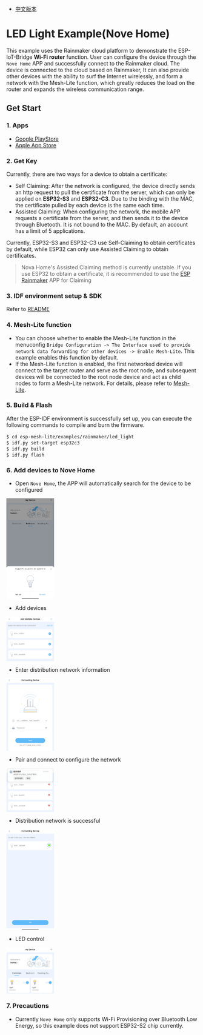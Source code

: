 - [中文版本](https://github.com/espressif/esp-mesh-lite/blob/master/examples/rainmaker_led_light/README_CN.md)

# LED Light Example(Nove Home)

This example uses the Rainmaker cloud platform to demonstrate the ESP-IoT-Bridge **Wi-Fi router** function. User can configure the device through the `Nove Home` APP and successfully connect to the Rainmaker cloud. The device is connected to the cloud based on Rainmaker, It can also provide other devices with the ability to surf the Internet wirelessly, and form a network with the Mesh-Lite function, which greatly reduces the load on the router and expands the wireless communication range.

## Get Start

### 1. Apps

- [Google PlayStore](https://play.google.com/store/apps/details?id=com.espressif.novahome)
- [Apple App Store](https://apps.apple.com/us/app/nova-home/id1563728960)

### 2. Get Key

Currently, there are two ways for a device to obtain a certificate:

- Self Claiming: After the network is configured, the device directly sends an http request to pull the certificate from the server, which can only be applied on **ESP32-S3** and **ESP32-C3**. Due to the binding with the MAC, the certificate pulled by each device is the same each time.
- Assisted Claiming: When configuring the network, the mobile APP requests a certificate from the server, and then sends it to the device through Bluetooth. It is not bound to the MAC. By default, an account has a limit of 5 applications.

Currently, ESP32-S3 and ESP32-C3 use Self-Claiming to obtain certificates by default, while ESP32 can only use Assisted Claiming to obtain certificates.

> Nova Home's Assisted Claiming method is currently unstable. If you use ESP32 to obtain a certificate, it is recommended to use the [ESP Rainmaker](https://github.com/espressif/esp-rainmaker#phone-apps) APP for Claiming

### 3. IDF environment setup & SDK

Refer to [README](https://github.com/espressif/esp-iot-bridge/blob/master/components/iot_bridge/User_Guide.md#3-set-up-development-environment)

### 4. Mesh-Lite function

- You can choose whether to enable the Mesh-Lite function in the menuconfig `Bridge Configuration -> The Interface used to provide network data forwarding for other devices -> Enable Mesh-Lite`. This example enables this function by default.
- If the Mesh-Lite function is enabled, the first networked device will connect to the target router and serve as the root node, and subsequent devices will be connected to the root node device and act as child nodes to form a Mesh-Lite network. For details, please refer to [Mesh-Lite](https://github.com/espressif/esp-mesh-lite/blob/master/components/mesh_lite/User_Guide.md).

### 5. Build & Flash

After the ESP-IDF environment is successfully set up, you can execute the following commands to compile and burn the firmware.

```
$ cd esp-mesh-lite/examples/rainmaker/led_light
$ idf.py set-target esp32c3
$ idf.py build
$ idf.py flash
```

### 6. Add devices to Nove Home

- Open `Nove Home`, the APP will automatically search for the device to be configured

<img src="./_static/find_devices.jpg" alt="find_devices" width="25%" div align=center />

- Add devices

<img src="./_static/select_devices.jpg" alt="select_devices" width="25%" div align=center />

- Enter distribution network information

<img src="./_static/select_network.jpg" alt="select_network" width="25%" div align=center />

- Pair and connect to configure the network

<img src="./_static/connect_ble.jpg" alt="connect_ble" width="25%" div align=center />

- Distribution network is successful

<img src="./_static/done.jpg" alt="done" width="25%" div align=center />

- LED control

<img src="./_static/control.jpg" alt="control" width="25%" div align=center />

### 7. Precautions

- Currently `Nove Home` only supports Wi-Fi Provisioning over Bluetooth Low Energy, so this example does not support ESP32-S2 chip currently.
